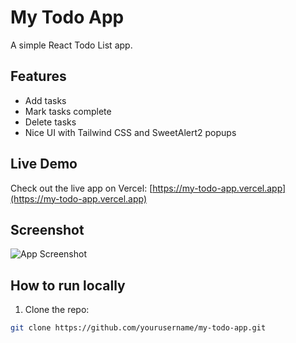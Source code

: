 # My Todo App

A simple React Todo List app.

## Features

- Add tasks
- Mark tasks complete
- Delete tasks
- Nice UI with Tailwind CSS and SweetAlert2 popups

## Live Demo

Check out the live app on Vercel: [https://my-todo-app.vercel.app](https://my-todo-app.vercel.app)

## Screenshot

![App Screenshot](./screenshot.png)

## How to run locally

1. Clone the repo:

```bash
git clone https://github.com/yourusername/my-todo-app.git
